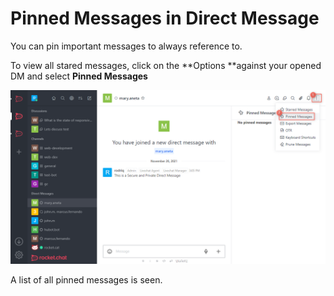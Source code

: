 # Pinned Messages in Direct Message

You can pin important messages to always reference to.

To view all stared messages, click on the **Options **against your opened DM and select **Pinned Messages**

&#x20;

![](<../../../../.gitbook/assets/image (679).png>)

A list of all pinned messages is seen.
